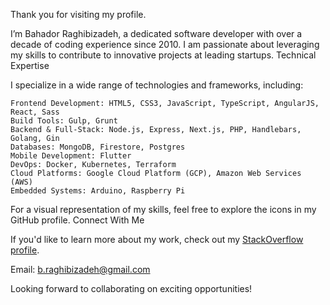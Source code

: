 Thank you for visiting my profile.

I’m Bahador Raghibizadeh, a dedicated software developer with over a decade of coding experience since 2010. I am passionate about leveraging my skills to contribute to innovative projects at leading startups.
Technical Expertise

I specialize in a wide range of technologies and frameworks, including:

    Frontend Development: HTML5, CSS3, JavaScript, TypeScript, AngularJS, React, Sass
    Build Tools: Gulp, Grunt
    Backend & Full-Stack: Node.js, Express, Next.js, PHP, Handlebars, Golang, Gin
    Databases: MongoDB, Firestore, Postgres
    Mobile Development: Flutter
    DevOps: Docker, Kubernetes, Terraform
    Cloud Platforms: Google Cloud Platform (GCP), Amazon Web Services (AWS)
    Embedded Systems: Arduino, Raspberry Pi

For a visual representation of my skills, feel free to explore the icons in my GitHub profile.
Connect With Me

If you'd like to learn more about my work, check out my [StackOverflow profile](https://stackoverflow.com/users/5385135/bahador-raghibizadeh).

Email: b.raghibizadeh@gmail.com

Looking forward to collaborating on exciting opportunities!
